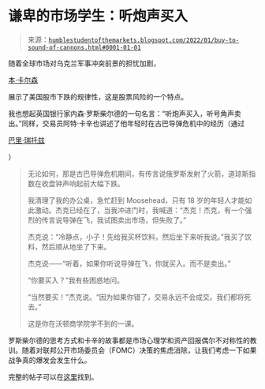<!--yml

类别：未分类

日期：2024-05-18 01:48:36

-->

# 谦卑的市场学生：听炮声买入

> 来源：[`humblestudentofthemarkets.blogspot.com/2022/01/buy-to-sound-of-cannons.html#0001-01-01`](https://humblestudentofthemarkets.blogspot.com/2022/01/buy-to-sound-of-cannons.html#0001-01-01)

随着全球市场对乌克兰军事冲突前景的担忧加剧，

[本·卡尔森](https://awealthofcommonsense.com/2022/01/how-often-should-you-expect-a-stock-market-correction/)

展示了美国股市下跌的规律性，这是股票风险的一个特点。

我也想起英国银行家内森·罗斯柴尔德的一句名言：“听炮声买入，听号角声卖出。”同样，交易员阿特·卡辛也讲述了他年轻时在古巴导弹危机中的经历（通过

[巴里·瑞托兹](https://ritholtz.com/2017/08/cashin-cuban-missile-crisis-north-korea/)

）

> 无论如何，那是古巴导弹危机期间，有传言说俄罗斯发射了火箭，道琼斯指数在收盘钟声响起前大幅下跌。
> 
> 我清理了我的办公桌，急忙赶到 Moosehead，只有 18 岁的年轻人才能如此激动。杰克已经在了，当我冲进门时，我喊道：“杰克！杰克，有一个强烈的传言说导弹在飞，我试图卖出市场，但失败了。”
> 
> 杰克说：“冷静点，小子！先给我买杯饮料，然后坐下来听我说。”我买了饮料，然后顺从地坐了下来。
> 
> 杰克说——“听着，如果你听说导弹在飞，你就买入。而不是卖出。”
> 
> “你要买入？”我有些困惑地问。
> 
> “当然要买！”杰克说。“因为如果你错了，交易永远不会成交。我们都将死去。”
> 
> 这是你在沃顿商学院学不到的一课。

罗斯柴尔德的思考方式和卡辛的故事都是市场心理学和资产回报偶尔不对称性的教训。随着对联邦公开市场委员会（FOMC）决策的焦虑消除，让我们考虑一下如果战争真的爆发会发生什么。

完整的帖子可以在[这里](https://humblestudentofthemarkets.com/2022/01/29/buy-to-the-sound-of-cannons/)找到。
